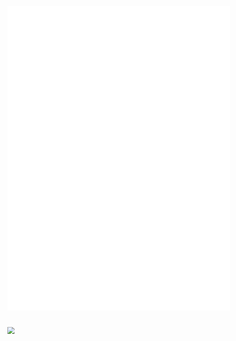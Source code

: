 <picture>
  <img src="/github-metrics.svg" alt="Metrics">
</picture>

<br>
<br>
<br>

<picture>
  <img src="https://wakatime.com/share/@67f679dc-c4d8-4257-9ef2-4f24a80619c4/c29870ed-7764-4ac8-b23a-d39c7621acdb.svg" height="400px">
</picture>
